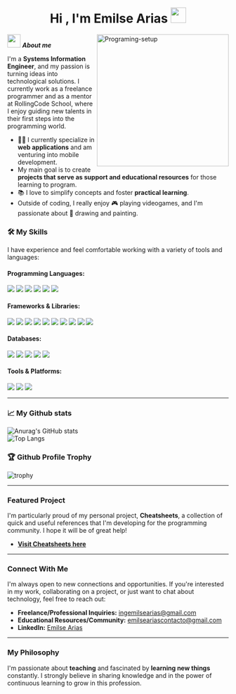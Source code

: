 <h1 align="center"><b>Hi , I'm Emilse Arias </b><img src="https://media.giphy.com/media/hvRJCLFzcasrR4ia7z/giphy.gif" width="35"></h1>
<!--  -->
<img align="right" width=300px alt="Programing-setup" src="https://github.com/user-attachments/assets/50aebe0f-14eb-44cc-9b26-79675d2a1b7b" />

<img src="https://media.giphy.com/media/ObNTw8Uzwy6KQ/giphy.gif" width="30px">&nbsp;***About me***

I'm a **Systems Information Engineer**, and my passion is turning ideas into technological solutions. I currently work as a freelance programmer and as a mentor at RollingCode School, where I enjoy guiding new talents in their first steps into the programming world.

- 👨‍💻 I currently specialize in **web applications** and am venturing into mobile development.
-  My main goal is to create **projects that serve as support and educational resources** for those learning to program.
- 📚 I love to simplify concepts and foster **practical learning**.
- Outside of coding, I really enjoy 🎮 playing videogames, and I'm passionate about 🎨 drawing and painting.

### 🛠️ My Skills

I have experience and feel comfortable working with a variety of tools and languages:

<h4>Programming Languages:</h4>
<span> 
  <img src="https://img.shields.io/badge/c%23-%23239120.svg?style=for-the-badge&logo=csharp&logoColor=white">
  <img src="https://img.shields.io/badge/javascript-%23323330.svg?style=for-the-badge&logo=javascript&logoColor=%23F7DF1E">
  <img src="https://img.shields.io/badge/typescript-%23007ACC.svg?style=for-the-badge&logo=typescript&logoColor=white">
  <img src="https://img.shields.io/badge/html5-%23E34F26.svg?style=for-the-badge&logo=html5&logoColor=white">
  <img src="https://img.shields.io/badge/css3-%231572B6.svg?style=for-the-badge&logo=css3&logoColor=white">
  <img src="https://img.shields.io/badge/Java-ED8B00?style=for-the-badge&logo=java&logoColor=white">
</span>

<h4>Frameworks & Libraries:</h4>
<span> 
  <img src="https://img.shields.io/badge/node.js-6DA55F?style=for-the-badge&logo=node.js&logoColor=white">
  <img src="https://img.shields.io/badge/express.js-%23404d59.svg?style=for-the-badge&logo=express&logoColor=%2361DAFB">
  <img src="https://img.shields.io/badge/react-%2320232a.svg?style=for-the-badge&logo=react&logoColor=%2361DAFB">
  <img src="https://img.shields.io/badge/react_native-%2320232a.svg?style=for-the-badge&logo=react&logoColor=%2361DAFB">
  <img src="https://img.shields.io/badge/Next-black?style=for-the-badge&logo=next.js&logoColor=white">
  <img src="https://img.shields.io/badge/angular-%23DD0031.svg?style=for-the-badge&logo=angular&logoColor=white">
  <img src="https://img.shields.io/badge/.NET-5C2D91?style=for-the-badge&logo=.net&logoColor=white">
  <img src="https://img.shields.io/badge/bootstrap-%238511FA.svg?style=for-the-badge&logo=bootstrap&logoColor=white">
  <img src="https://img.shields.io/badge/tailwindcss-%2338B2AC.svg?style=for-the-badge&logo=tailwind-css&logoColor=white">
  <img src="https://img.shields.io/badge/tailwindcss-%2338B2AC.svg?style=for-the-badge&logo=tailwind-css&logoColor=white">
</span>

<h4>Databases:</h4>
<span> 
  <img src="https://img.shields.io/badge/MongoDB-%234ea94b.svg?style=for-the-badge&logo=mongodb&logoColor=white">
  <img src="https://img.shields.io/badge/Microsoft%20SQL%20Server-CC2927?style=for-the-badge&logo=microsoft%20sql%20server&logoColor=white">
  <img src="ttps://img.shields.io/badge/postgres-%23316192.svg?style=for-the-badge&logo=postgresql&logoColor=white">
  <img src="https://img.shields.io/badge/mysql-4479A1.svg?style=for-the-badge&logo=mysql&logoColor=white">
  <img src="https://img.shields.io/badge/firebase-a08021?style=for-the-badge&logo=firebase&logoColor=ffcd34">
</span>

<h4>Tools & Platforms:</h4>
<span> 
  <img src="https://img.shields.io/badge/git-%23F05033.svg?style=for-the-badge&logo=git&logoColor=white">
  <img src="https://img.shields.io/badge/Notion-%23000000.svg?style=for-the-badge&logo=notion&logoColor=white">
  <img src="https://img.shields.io/badge/jira-%230A0FFF.svg?style=for-the-badge&logo=jira&logoColor=white">
</span>

---
### 📈 My Github stats

![Anurag's GitHub stats](https://github-readme-stats.vercel.app/api?username=emiarias&show_icons=true&theme=radical)<br>
![Top Langs](https://github-readme-stats.vercel.app/api/top-langs/?username=emiarias&layout=compact&theme=radical)

### 🏆 Github Profile Trophy
![trophy](https://github-profile-trophy.vercel.app/?username=emiarias&theme=dracula)

---

### Featured Project

I'm particularly proud of my personal project, **Cheatsheets**, a collection of quick and useful references that I'm developing for the programming community. I hope it will be of great help!
* [**Visit Cheatsheets here**](https://emiarias.github.io/cheatsheets/index.html)

---

### Connect With Me

I'm always open to new connections and opportunities. If you're interested in my work, collaborating on a project, or just want to chat about technology, feel free to reach out:

* **Freelance/Professional Inquiries:** ingemilsearias@gmail.com
* **Educational Resources/Community:** emilseariascontacto@gmail.com
* **LinkedIn:** [Emilse Arias](https://www.linkedin.com/in/ariasemilseandrea/)

---

### My Philosophy

I'm passionate about **teaching** and fascinated by **learning new things** constantly. I strongly believe in sharing knowledge and in the power of continuous learning to grow in this profession.
